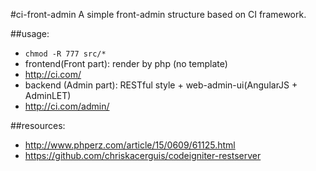 #ci-front-admin
A simple front-admin structure based on CI framework.


##usage:
+ `chmod -R 777 src/*`
+ frontend(Front part): render by php (no template)
+ http://ci.com/
+ backend (Admin part): RESTful style + web-admin-ui(AngularJS + AdminLET)
+ http://ci.com/admin/

##resources:
+ http://www.phperz.com/article/15/0609/61125.html
+ https://github.com/chriskacerguis/codeigniter-restserver

